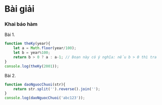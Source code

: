 # Bài giải

### Khai báo hàm

Bài 1.

```javascript
function theKy(year){
    let a = Math.floor(year/100);
    let b = year%100;
    return b > 0 ? a : a-1; // Đoạn này có ý nghĩa: nếu b > 0 thì trả về a, ngược lại trả về a - 1;
}
console.log(theKy(2001));
```

Bài 2.

```javascript
function daoNguocChuoi(str){
    return str.split('').reverse().join('');
}
console.log(daoNguocChuoi('abc123'));
```